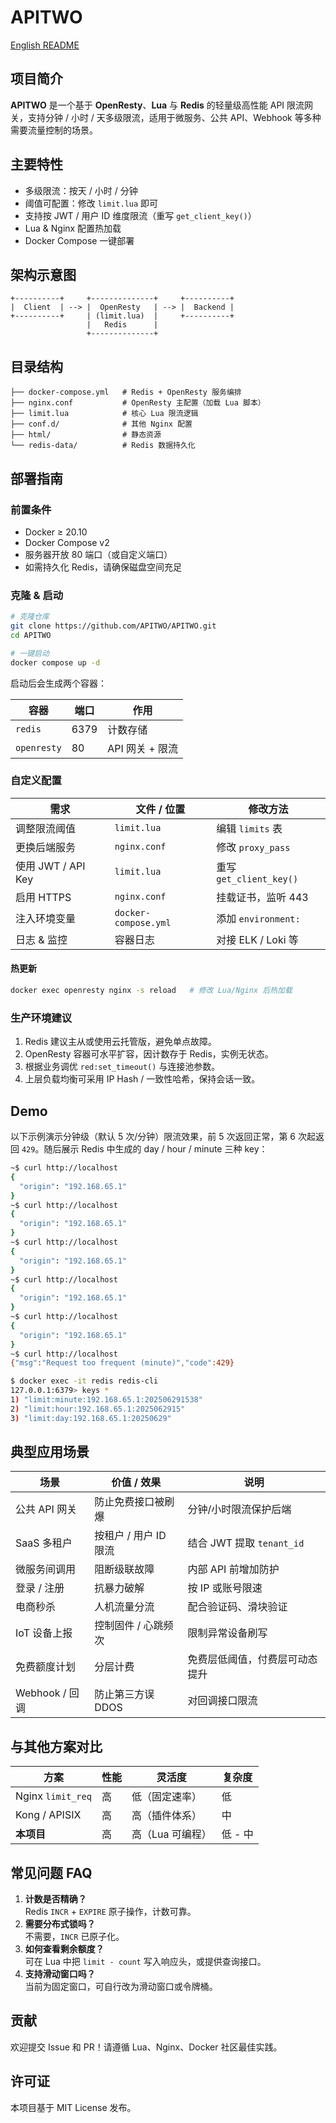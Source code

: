 # APITWO

[English README](README.md)

## 项目简介

**APITWO** 是一个基于 **OpenResty**、**Lua** 与 **Redis** 的轻量级高性能 API 限流网关，支持分钟 / 小时 / 天多级限流，适用于微服务、公共 API、Webhook 等多种需要流量控制的场景。

## 主要特性

- 多级限流：按天 / 小时 / 分钟
- 阈值可配置：修改 `limit.lua` 即可
- 支持按 JWT / 用户 ID 维度限流（重写 `get_client_key()`）
- Lua & Nginx 配置热加载
- Docker Compose 一键部署

## 架构示意图

```
+----------+     +--------------+     +----------+
|  Client  | --> |  OpenResty   | --> |  Backend |
+----------+     | (limit.lua)  |     +----------+
                 |   Redis      |
                 +--------------+
```

## 目录结构

```
├── docker-compose.yml   # Redis + OpenResty 服务编排
├── nginx.conf           # OpenResty 主配置（加载 Lua 脚本）
├── limit.lua            # 核心 Lua 限流逻辑
├── conf.d/              # 其他 Nginx 配置
├── html/                # 静态资源
└── redis-data/          # Redis 数据持久化
```

## 部署指南

### 前置条件

- Docker ≥ 20.10
- Docker Compose v2
- 服务器开放 80 端口（或自定义端口）
- 如需持久化 Redis，请确保磁盘空间充足

### 克隆 & 启动

```bash
# 克隆仓库
git clone https://github.com/APITWO/APITWO.git
cd APITWO

# 一键启动
docker compose up -d
```

启动后会生成两个容器：

| 容器 | 端口 | 作用 |
|------|------|------|
| `redis` | 6379 | 计数存储 |
| `openresty` | 80 | API 网关 + 限流 |

### 自定义配置

| 需求 | 文件 / 位置 | 修改方法 |
|------|-------------|---------|
| 调整限流阈值 | `limit.lua` | 编辑 `limits` 表 |
| 更换后端服务 | `nginx.conf` | 修改 `proxy_pass` |
| 使用 JWT / API Key | `limit.lua` | 重写 `get_client_key()` |
| 启用 HTTPS | `nginx.conf` | 挂载证书，监听 443 |
| 注入环境变量 | `docker-compose.yml` | 添加 `environment:` |
| 日志 & 监控 | 容器日志 | 对接 ELK / Loki 等 |

#### 热更新

```bash
docker exec openresty nginx -s reload   # 修改 Lua/Nginx 后热加载
```

### 生产环境建议

1. Redis 建议主从或使用云托管版，避免单点故障。
2. OpenResty 容器可水平扩容，因计数存于 Redis，实例无状态。
3. 根据业务调优 `red:set_timeout()` 与连接池参数。
4. 上层负载均衡可采用 IP Hash / 一致性哈希，保持会话一致。

## Demo

以下示例演示分钟级（默认 5 次/分钟）限流效果，前 5 次返回正常，第 6 次起返回 `429`。随后展示 Redis 中生成的 day / hour / minute 三种 key：

```bash
~$ curl http://localhost
{
  "origin": "192.168.65.1"
}
~$ curl http://localhost
{
  "origin": "192.168.65.1"
}
~$ curl http://localhost
{
  "origin": "192.168.65.1"
}
~$ curl http://localhost
{
  "origin": "192.168.65.1"
}
~$ curl http://localhost
{
  "origin": "192.168.65.1"
}
~$ curl http://localhost
{"msg":"Request too frequent (minute)","code":429}

$ docker exec -it redis redis-cli
127.0.0.1:6379> keys *
1) "limit:minute:192.168.65.1:202506291538"
2) "limit:hour:192.168.65.1:2025062915"
3) "limit:day:192.168.65.1:20250629"
```

## 典型应用场景

| 场景 | 价值 / 效果 | 说明 |
|------|-------------|------|
| 公共 API 网关 | 防止免费接口被刷爆 | 分钟/小时限流保护后端 |
| SaaS 多租户 | 按租户 / 用户 ID 限流 | 结合 JWT 提取 `tenant_id` |
| 微服务间调用 | 阻断级联故障 | 内部 API 前增加防护 |
| 登录 / 注册 | 抗暴力破解 | 按 IP 或账号限速 |
| 电商秒杀 | 人机流量分流 | 配合验证码、滑块验证 |
| IoT 设备上报 | 控制固件 / 心跳频次 | 限制异常设备刷写 |
| 免费额度计划 | 分层计费 | 免费层低阈值，付费层可动态提升 |
| Webhook / 回调 | 防止第三方误 DDOS | 对回调接口限流 |

## 与其他方案对比

| 方案 | 性能 | 灵活度 | 复杂度 |
|------|------|--------|--------|
| Nginx `limit_req` | 高 | 低（固定速率） | 低 |
| Kong / APISIX | 高 | 高（插件体系） | 中 |
| **本项目** | 高 | 高（Lua 可编程） | 低 - 中 |

## 常见问题 FAQ

1. **计数是否精确？**  
   Redis `INCR` + `EXPIRE` 原子操作，计数可靠。
2. **需要分布式锁吗？**  
   不需要，`INCR` 已原子化。
3. **如何查看剩余额度？**  
   可在 Lua 中把 `limit - count` 写入响应头，或提供查询接口。
4. **支持滑动窗口吗？**  
   当前为固定窗口，可自行改为滑动窗口或令牌桶。

## 贡献

欢迎提交 Issue 和 PR！请遵循 Lua、Nginx、Docker 社区最佳实践。

## 许可证

本项目基于 MIT License 发布。 